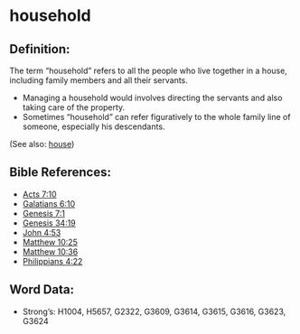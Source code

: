 # household

## Definition:

The term “household” refers to all the people who live together in a house, including family members and all their servants.

* Managing a household would involves directing the servants and also taking care of the property.
* Sometimes “household” can refer figuratively to the whole family line of someone, especially his descendants.

(See also: [house](../other/house.md))

## Bible References:

* [Acts 7:10](rc://en/tn/help/act/07/10)
* [Galatians 6:10](rc://en/tn/help/gal/06/10)
* [Genesis 7:1](rc://en/tn/help/gen/07/01)
* [Genesis 34:19](rc://en/tn/help/gen/34/19)
* [John 4:53](rc://en/tn/help/jhn/04/53)
* [Matthew 10:25](rc://en/tn/help/mat/10/25)
* [Matthew 10:36](rc://en/tn/help/mat/10/36)
* [Philippians 4:22](rc://en/tn/help/php/04/22)

## Word Data:

* Strong’s: H1004, H5657, G2322, G3609, G3614, G3615, G3616, G3623, G3624
